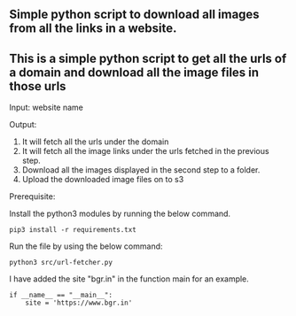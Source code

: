 ## Simple python script to download all images from all the links in a website.
## This is a simple python script to get all the urls of a domain and download all the image files in those urls

Input: website name


Output: 
1. It will fetch all the urls under the domain
2. It will fetch all the image links under the urls fetched in the previous step.
3. Download all the images displayed in the second step to a folder.
4. Upload the downloaded image files on to s3


Prerequisite:

Install the python3 modules by running the below command.

```pip3 install -r requirements.txt```

Run the file by using the below command:

```python3 src/url-fetcher.py```

I have added the site "bgr.in" in the function main for an example.

```
if __name__ == "__main__":
    site = 'https://www.bgr.in'
```